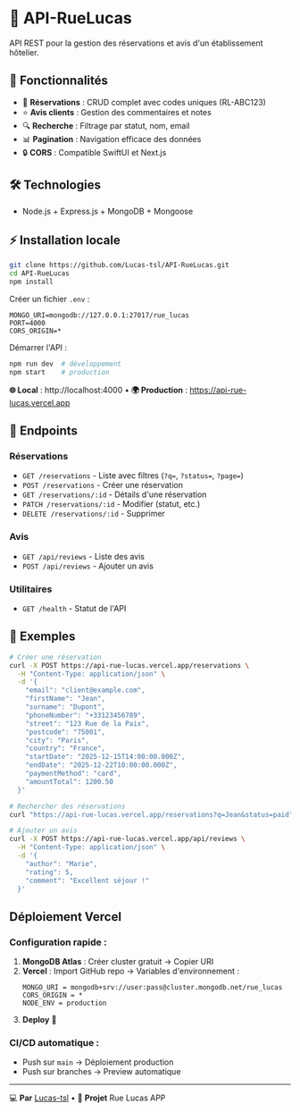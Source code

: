 # 🏨 API-RueLucas

API REST pour la gestion des réservations et avis d'un établissement hôtelier.

## 🚀 Fonctionnalités

- 🏨 **Réservations** : CRUD complet avec codes uniques (RL-ABC123)
- ⭐ **Avis clients** : Gestion des commentaires et notes
- 🔍 **Recherche** : Filtrage par statut, nom, email
- 📊 **Pagination** : Navigation efficace des données
- 🔒 **CORS** : Compatible SwiftUI et Next.js

## 🛠️ Technologies

- Node.js + Express.js + MongoDB + Mongoose

## ⚡ Installation locale

```bash
git clone https://github.com/Lucas-tsl/API-RueLucas.git
cd API-RueLucas
npm install
```

Créer un fichier `.env` :
```env
MONGO_URI=mongodb://127.0.0.1:27017/rue_lucas
PORT=4000
CORS_ORIGIN=*
```

Démarrer l'API :
```bash
npm run dev  # développement
npm start    # production
```

**🌐 Local** : http://localhost:4000 • **🌍 Production** : https://api-rue-lucas.vercel.app

## 🔗 Endpoints

### Réservations
- `GET /reservations` - Liste avec filtres (`?q=`, `?status=`, `?page=`)
- `POST /reservations` - Créer une réservation
- `GET /reservations/:id` - Détails d'une réservation
- `PATCH /reservations/:id` - Modifier (statut, etc.)
- `DELETE /reservations/:id` - Supprimer

### Avis
- `GET /api/reviews` - Liste des avis
- `POST /api/reviews` - Ajouter un avis

### Utilitaires
- `GET /health` - Statut de l'API

## 📝 Exemples

```bash
# Créer une réservation
curl -X POST https://api-rue-lucas.vercel.app/reservations \
  -H "Content-Type: application/json" \
  -d '{
    "email": "client@example.com",
    "firstName": "Jean",
    "surname": "Dupont",
    "phoneNumber": "+33123456789",
    "street": "123 Rue de la Paix",
    "postcode": "75001",
    "city": "Paris",
    "country": "France",
    "startDate": "2025-12-15T14:00:00.000Z",
    "endDate": "2025-12-22T10:00:00.000Z",
    "paymentMethod": "card",
    "amountTotal": 1200.50
  }'

# Rechercher des réservations
curl "https://api-rue-lucas.vercel.app/reservations?q=Jean&status=paid"

# Ajouter un avis
curl -X POST https://api-rue-lucas.vercel.app/api/reviews \
  -H "Content-Type: application/json" \
  -d '{
    "author": "Marie",
    "rating": 5,
    "comment": "Excellent séjour !"
  }'
```

##  Déploiement Vercel

### Configuration rapide :
1. **MongoDB Atlas** : Créer cluster gratuit → Copier URI
2. **Vercel** : Import GitHub repo → Variables d'environnement :
   ```
   MONGO_URI = mongodb+srv://user:pass@cluster.mongodb.net/rue_lucas
   CORS_ORIGIN = *
   NODE_ENV = production
   ```
3. **Deploy** 🚀

### CI/CD automatique :
- Push sur `main` → Déploiement production
- Push sur branches → Preview automatique

---

💻 **Par** [Lucas-tsl](https://github.com/Lucas-tsl) • 🏨 **Projet** Rue Lucas APP
